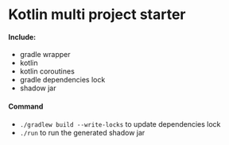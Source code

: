 # Kotlin multi project starter
#### Include:
- gradle wrapper
- kotlin
- kotlin coroutines
- gradle dependencies lock
- shadow jar

#### Command
- `./gradlew build --write-locks` to update dependencies lock
- `./run` to run the generated shadow jar